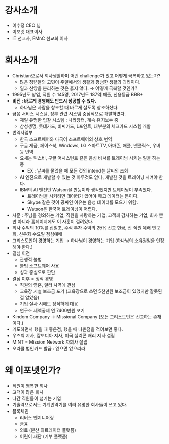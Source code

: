 # 강사소개

* 이수정 CEO 님
* 이포넷 대표이사
* IT 선교사, FMnC 선교회 이사



# 회사소개

* Christian으로서 회사생활하며 어떤 challenge가 있고 어떻게 극복하고 있는가?
  * 많은 청년들의 고민이 주일에서의 생활과 평범한 생활의 괴리이다.
  * 일과 신앙을 분리하는 것은 옳지 않다. → 어떻게 극복할 것인가?
* 1995년도 창업, 직원 수 145명, 2017년도 187억 매출, 신용등급 BBB+
* **비전 : 바르게 경영해도 반드시 성공할 수 있다.**
  * 하나님은 사람을 창조할 때 바르게 살도록 창조하셨다.
* 금융 서비스 시스템, 정부 관련 시스템 중심적으로 개발하였다.
  * 제일 유명한 입찰 시스템 : 나라장터, 계속 유지보수 중
  * 삼성생명, 롯데카드, 비씨카드, L포인트, 대부분의 체크카드 시스템 개발
* 번역사업부
  * 한국 소프트웨어와 다국어 소프트웨어의 상호 번역
  * 구글 제품, 페이스북, Windows, LG 스마트TV, 아마존, 애플, 넷플릭스, 우버 등 번역
  * 요새는 빅스비, 구글 어시스턴트 같은 음성 비서를 트레이닝 시키는 일을 하는 중
    * EX : 날씨를 물었을 때 모든 것의 intend는 날씨의 조회
  * AI 엔진으로 개발할 수 있는 것 아무것도 없다, 개발한 것을 트레이닝 시켜야 한다.
  * IBM의 AI 엔진인 Watson을 만능이라 생각했지만 트레이닝이 부족했다.
    * 트레이닝을 시키려면 데이터가 있어야 하고 데이터는 돈이다.
    * Skype 같은 것이 공짜인 이유는 음성 데이터를 모으기 위함.
    * Watson은 한국어 트레이닝이 어렵다.
* 사훈 : 주님을 경외하는 기업, 직원을 사랑하는 기업, 고객께 감사하는 기업, 회사 뿐만 아니라 홈페이지에도 이 사훈이 걸려있다.
* 회사 수익의 10%를 십일조, 주식 투자 수익의 25% 선교 헌금, 전 직원 예배 연 2회, 신우회 수요일 점심예배
* 그리스도인이 경영하는 기업 → 하나님이 경영하는 기업 (하나님의 소유권임을 인정해야 한다.)
* 결심 이전
  * 관행적 불법
  * 불법 소프트웨어 사용
  * 성과 중심으로 판단
* 결심 이후 = 정직 경영
  * 직원의 영혼, 일터 사역에 관심
  * 교육장 시설 보조금 포기 (교육장으로 쓰면 5천만원 보조금이 있었지만 잘못된 걸 알았음)
  * 기업 실사 시에도 정직하게 대응
  * 연구소 세액공제 연 7400만원 포기
* Kindom Company → Missional Company (모든 그리스도인은 선교하는 존재이다.)
* 기도하면서 했을 때 좋은점, 했을 때 나쁜점을 적어보면 좋다.
* 우즈벡 지사, 캄보디아 지사, 미국 실리콘 배리 지사 설립
* MINT = Mission Network 자회사 설립
* 오라클 법인카드 발급 : 잃으면 잃으리라



# 왜 이포넷인가?

* 직원이 행복한 회사
* 고객이 많은 회사
* 나간 직원들이 섬기는 기업
* 기술력으로서도 기계번역기를 여러 유명한 회사들이 쓰고 있다.
* 블록체인
  * 리버스 엔지니어링
  * 금융
  * 의료 (분산 의료데이터 플랫폼)
  * 어린이 재단 (기부 플랫폼)